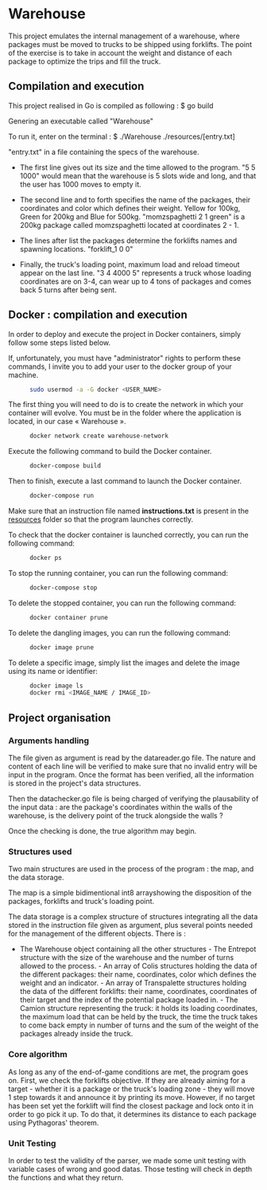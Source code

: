 # Warehouse

This project emulates the internal management of a warehouse, where packages must be moved to trucks to be shipped using
forklifts. The point of the exercise is to take in account the weight and distance of each package to optimize the trips
and fill the truck.

## Compilation and execution

This project realised in Go is compiled as following :
$ go build

Genering an executable called "Warehouse"

To run it, enter on the terminal :
$ ./Warehouse ./resources/[entry.txt]

"entry.txt" in a file containing the specs of the warehouse.

- The first line gives out its size and the time allowed to the program.
  "5 5 1000" would mean that the warehouse is 5 slots wide and long, and that the user has 1000 moves to empty it.

- The second line and to forth specifies the name of the packages, their coordinates and color which defines their
  weight. Yellow for 100kg, Green for 200kg and Blue for 500kg.
  "momzspaghetti 2 1 green" is a 200kg package called momzspaghetti located at coordinates 2 - 1.

- The lines after list the packages determine the forklifts names and spawning locations.
  "forklift_1 0 0"

- Finally, the truck's loading point, maximum load and reload timeout appear on the last line.
  "3 4 4000 5" represents a truck whose loading coordinates are on 3-4, can wear up to 4 tons of packages and comes back 5 turns after being sent.

## Docker : compilation and execution

In order to deploy and execute the project in Docker containers, simply follow some steps listed below.

If, unfortunately, you must have "administrator" rights to perform these commands, I invite you to add your user to the
docker group of your machine.

```sh
      sudo usermod -a -G docker <USER_NAME>
```

The first thing you will need to do is to create the network in which your container will evolve. You must be in the
folder where the application is located, in our case « Warehouse ».

```sh
      docker network create warehouse-network
```

Execute the following command to build the Docker container.

```sh
      docker-compose build
```

Then to finish, execute a last command to launch the Docker container.

```sh
      docker-compose run
```

Make sure that an instruction file named **instructions.txt** is present in the [resources](./resources) folder so that
the program launches correctly.

To check that the docker container is launched correctly, you can run the following command:

```sh
      docker ps
```

To stop the running container, you can run the following command:

```sh
      docker-compose stop
```

To delete the stopped container, you can run the following command:

```sh
      docker container prune
```

To delete the dangling images, you can run the following command:

```sh
      docker image prune
```

To delete a specific image, simply list the images and delete the image using its name or identifier:

```sh
      docker image ls
      docker rmi <IMAGE_NAME / IMAGE_ID>
```

## Project organisation

### Arguments handling

The file given as argument is read by the datareader.go file. The nature and content of each line will be verified to
make sure that no invalid entry will be input in the program. Once the format has been verified, all the information is
stored in the project's data structures.

Then the datachecker.go file is being charged of verifying the plausability of the input data : are the package's
coordinates within the walls of the warehouse, is the delivery point of the truck alongside the walls ?

Once the checking is done, the true algorithm may begin.

### Structures used

Two main structures are used in the process of the program : the map, and the data storage.

The map is a simple bidimentional int8 arrayshowing the disposition of the packages, forklifts and truck's loading point.

The data storage is a complex structure of structures integrating all the data stored in the instruction file given as argument, plus several points needed for the management of the different objects.
There is :
- The Warehouse object containing all the other structures
      - The Entrepot structure with the size of the warehouse and the number of turns allowed to the process.
      - An array of Colis structures holding the data of the different packages: their name, coordinates, color which defines the weight and an indicator.
      - An array of Transpalette structures holding the data of the different forklifts: their name, coordinates, coordinates of their target and the index of the potential package loaded in.
      - The Camion structure representing the truck: it holds its loading coordinates, the maximum load that can be held by the truck, the time the truck takes to come back empty in number of turns and the sum of the weight of the packages already inside the truck.

### Core algorithm

As long as any of the end-of-game conditions are met, the program goes on.
First, we check the forklifts objective. If they are already aiming for a target - whether it is a package or the truck's loading zone - they will move 1 step towards it and announce it by printing its move.
However, if no target has been set yet the forklift will find the closest package and lock onto it in order to go pick it up. To do that, it determines its distance to each package using Pythagoras' theorem.

### Unit Testing

In order to test the validity of the parser, we made some unit testing with variable cases of wrong and good datas. Those testing will check in depth the functions and what they return. 